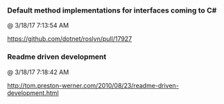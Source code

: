 ﻿

### Default method implementations for interfaces coming to C#
@ 3/18/17 7:13:54 AM

https://github.com/dotnet/roslyn/pull/17927



### Readme driven development
@ 3/18/17 7:18:42 AM

http://tom.preston-werner.com/2010/08/23/readme-driven-development.html

